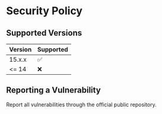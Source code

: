 # Security Policy

## Supported Versions

| Version | Supported          |
| ------- | ------------------ |
| 15.x.x  | :white_check_mark: |
| <= 14   | :x:                |

## Reporting a Vulnerability

Report all vulnerabilities through the official public repository.
